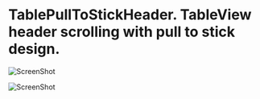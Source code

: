 # TablePullToStickHeader. TableView header scrolling with pull to stick design.



![ScreenShot](https://user-images.githubusercontent.com/15336778/32260202-616a59a0-beec-11e7-9362-c09178b575bd.png)



![ScreenShot](https://user-images.githubusercontent.com/15336778/32260209-655bb568-beec-11e7-86ae-06983e69a2c6.png)
